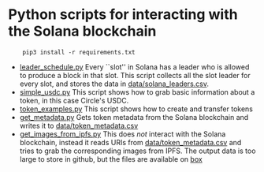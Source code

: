 # Python scripts for interacting with the Solana blockchain

~~~
    pip3 install -r requirements.txt
~~~

* [leader_schedule.py](leader_schedule.py) Every ``slot'' in Solana has a leader who is allowed to produce a block in that slot.  This script collects all the slot leader for every slot, and stores the data in [data/solana_leaders.csv](data/solana_leaders.csv).
* [simple_usdc.py](simple_usdc.py) This script shows how to grab basic information about a token, in this case Circle's USDC.
* [token_examples.py](token_examples.py) This script shows how to create and transfer tokens
* [get_metadata.py](get_metadata.py) Gets token metadata from the Solana blockchain and writes it to [data/token_metadata.csv](data/token_metadata.csv)
* [get_images_from_ipfs.py](get_images_from_ipfs.py) This does *not* interact with the Solana blockchain, instead it reads URIs from [data/token_metadata.csv](data/token_metadata.csv) and tries to grab the corresponding images from IPFS.  The output data is too large to store in github, but the files are available on [box](https://upenn.box.com/s/ezkc38pn6s2wz2b63t0mm34hje2lghao)
